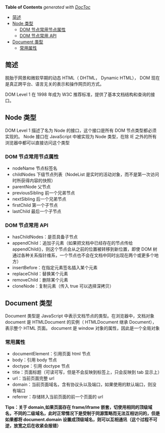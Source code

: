 <!-- START doctoc generated TOC please keep comment here to allow auto update -->
<!-- DON'T EDIT THIS SECTION, INSTEAD RE-RUN doctoc TO UPDATE -->

**Table of Contents** _generated with [DocToc](https://github.com/thlorenz/doctoc)_

- [简述](#简述)
- [Node 类型](#node-类型)
  - [DOM 节点常用节点属性](#dom-节点常用节点属性)
  - [DOM 节点常用 API](#dom-节点常用-api)
- [Document 类型](#document-类型)
  - [常用属性](#常用属性)

<!-- END doctoc generated TOC please keep comment here to allow auto update -->

## 简述

脱胎于网景和微软早期的动态 HTML（ DHTML， Dynamic HTML）， DOM 现在是真正跨平台、语言无关的表示和操作网页的方式。

DOM Level 1 在 1998 年成为 W3C 推荐标准，提供了基本文档结构和查询的接口。

## Node 类型

DOM Level 1 描述了名为 Node 的接口，这个接口是所有 DOM 节点类型都必须实现的。 Node 接口在 JavaScript 中被实现为 Node 类型，在除 IE 之外的所有浏览器中都可以直接访问这个类型

### DOM 节点常用节点属性

- nodeName 节点标签名
- childNodes 下级节点列表（NodeList 是实时的活动对象，而不是第一次访问时所获得内容的快照）
- parentNode 父节点
- previousSibling 前一个兄弟节点
- nextSibling 后一个兄弟节点
- firstChild 第一个子节点
- lastChild 最后一个子节点

### DOM 节点常用 API

- hasChildNodes：是否具备子节点
- appendChild：追加子元素（如果把文档中已经存在的节点传给 appendChild()，则这个节点会从之前的位置被转移到新位置，即使 DOM 树通过各种关系指针维系，一个节点也不会在文档中同时出现在两个或更多个地方）
- insertBefore：在指定元素签名插入某个元素
- replaceChild：替换某个元素
- removeChild：删除某个元素
- cloneNode：复制元素（传入 true 可以选择深拷贝）

## Document 类型

Document 类型是 JavaScript 中表示文档节点的类型。在浏览器中，文档对象 document 是 HTMLDocument 的实例（ HTMLDocument 继承 Document），表示整个 HTML 页面。 document 是 window 对象的属性，因此是一个全局对象

### 常用属性

- documentElement：引用页面 html 节点
- body：引用 body 节点
- doctype：引用 doctype 节点
- title：页面标题（可读可写，但是不会反映到标签上，只会反映到 tab 显示上）
- url：当前页面完整 url
- domain：当前页面域名，含有协议头以及端口，如果使用的默认端口，则没有端口
- referrer：存储转入当前页面的前一个页面的 url

**Tips：关于 domain,如果页面存在 frame/iframe 嵌套，切使用相同的顶级域名，不同的二级域名，此时正常情况下是受制于同源策略而无法互相访问的，但是如果都将 document.domain 设置成顶级域名，则可以互相通讯（这个过程不可逆，放宽之后在收紧会报错）**
